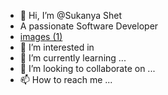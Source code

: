 - 👋 Hi, I’m @Sukanya Shet
- A passionate Software Developer
- [images (1)](https://github.com/SukanyanShet/SukanyanShet/assets/152954498/6290b8d5-4d78-4c2f-93b4-6c322cccdce5)
- 👀 I’m interested in 
- 🌱 I’m currently learning ...
- 💞️ I’m looking to collaborate on ...
- 📫 How to reach me ...

<!---
SukanyanShet/SukanyanShet is a ✨ special ✨ repository because its `README.md` (this file) appears on your GitHub profile.
You can click the Preview link to take a look at your changes.
--->
